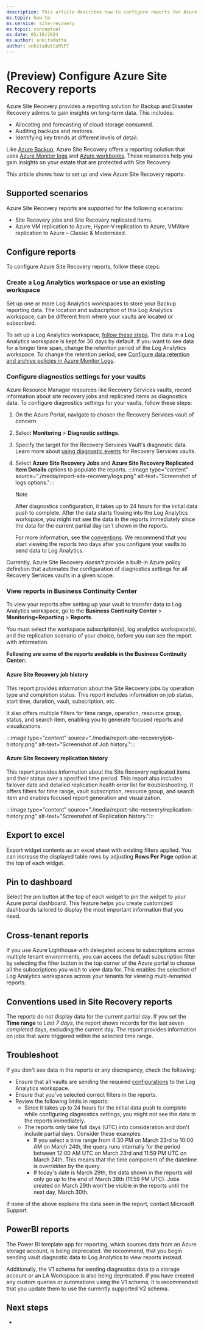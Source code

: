 ```yaml
---
description: This article describes how to configure reports for Azure Site Recovery.
ms.topic: how-to
ms.service: site-recovery
ms.topic: conceptual
ms.date: 05/10/2024
ms.author: ankitadutta
author: ankitaduttaMSFT
---
```


# (Preview) Configure Azure Site Recovery reports

Azure Site Recovery provides a reporting solution for Backup and Disaster Recovery admins to gain insights on long-term data. This includes:

- Allocating and forecasting of cloud storage consumed. 
- Auditing backups and restores.
- Identifying key trends at different levels of detail. 


Like [Azure Backup](../backup/configure-reports.md), Azure Site Recovery offers a reporting solution that uses [Azure Monitor logs](../azure-monitor/logs/log-analytics-tutorial.md) and [Azure workbooks](../azure-monitor/visualize/workbooks-overview.md). These resources help you gain insights on your estate that are protected with Site Recovery. 

This article shows how to set up and view Azure Site Recovery reports. 

## Supported scenarios

Azure Site Recovery reports are supported for the following scenarios:
- Site Recovery jobs and Site Recovery replicated items.
- Azure VM replication to Azure, Hyper-V replication to Azure, VMWare replication to Azure – Classic & Modernized. 

## Configure reports

To configure Azure Site Recovery reports, follow these steps:

### Create a Log Analytics workspace or use an existing workspace

Set up one or more Log Analytics workspaces to store your Backup reporting data. The location and subscription of this Log Analytics workspace, can be different from where your vaults are located or subscribed. 

To set up a Log Analytics workspace, [follow these steps](../azure-monitor/logs/quick-create-workspace.md). The data in a Log Analytics workspace is kept for 30 days by default. If you want to see data for a longer time span, change the retention period of the Log Analytics workspace. To change the retention period, see [Configure data retention and archive policies in Azure Monitor Logs](../azure-monitor/logs/data-retention-archive.md). 


### Configure diagnostics settings for your vaults 

Azure Resource Manager resources like Recovery Services vaults, record information about site recovery jobs and replicated items as diagnostics data. To configure diagnostics settings for your vaults, follow these steps: 

1. On the Azure Portal, navigate to chosen the Recovery Services vault of concern
1. Select **Monitoring** > **Diagnostic settings**.
1. Specify the target for the Recovery Services Vault's diagnostic data. Learn more about [using diagnostic events](../backup/backup-azure-diagnostic-events.md) for Recovery Services vaults. 
1. Select **Azure Site Recovery Jobs** and **Azure Site Recovery Replicated Item Details** options to populate the reports. 
    :::image type="content" source="./media/report-site-recovery/logs.png" alt-text="Screenshot of logs options.":::

    > [!NOTE]
    > After diagnostics configuration, it takes up to 24 hours for the initial data push to complete. After the data starts flowing into the Log Analytics workspace, you might not see the data in the reports immediately since the data for the current partial day isn't shown in the reports. 
    >
    > For more information, see the [conventions](#conventions-used-in-site-recovery-reports). We recommend that you start viewing the reports two days after you configure your vaults to send data to Log Analytics. 

Currently, Azure Site Recovery *doesn't* provide a built-in Azure policy definition that automates the configuration of diagnostics settings for all Recovery Services vaults in a given scope. 


### View reports in Business Continuity Center 

To view your reports after setting up your vault to transfer data to Log Analytics workspace, go to the **Business Continuity Center** > **Monitoring+Reporting** > **Reports**. 

You must select the workspace subscription(s), log analytics workspace(s), and the replication scenario of your choice, before you can see the report with information. 

**Following are some of the reports available in the Business Continuity Center:**

#### Azure Site Recovery job history

This report provides information about the Site Recovery jobs by operation type and completion status. This report includes  information on job status, start time, duration, vault, subscription, etc

It also offers multiple filters for time range, operation, resource group, status, and search item, enabling you to generate focused reports and visualizations.

:::image type="content" source="./media/report-site-recovery/job-history.png" alt-text="Screenshot of Job history.":::


#### Azure Site Recovery replication history 

This report provides information about the Site Recovery replicated items and their status over a specified time period. This report also includes failover date and detailed replication health error list for troubleshooting. It offers filters for time range, vault subscription, resource group, and search item and enables focused report generation and visualization.

:::image type="content" source="./media/report-site-recovery/replication-history.png" alt-text="Screenshot of Replication history.":::


## Export to excel

Export widget contents as an excel sheet with existing filters applied. You can increase the displayed table rows by adjusting **Rows Per Page** option at the top of each widget.

## Pin to dashboard

Select the pin button at the top of each widget to pin the widget to your Azure portal dashboard. This feature helps you create customized dashboards tailored to display the most important information that you need. 

## Cross-tenant reports

If you use Azure Lighthouse with delegated access to subscriptions across multiple tenant environments, you can access the default subscription filter by selecting the filter button in the top corner of the Azure portal to choose all the subscriptions you wish to view data for. This enables the selection of Log Analytics workspaces across your tenants for viewing multi-tenanted reports.

## Conventions used in Site Recovery reports

The reports do not display data for the current partial day. If you set the **Time range** to *Last 7 days*, the report shows records for the last seven *completed* days, excluding the current day. The report provides information on jobs that were triggered within the selected time range.

## Troubleshoot

If you don't see data in the reports or any discrepancy, check the following:

- Ensure that all vaults are sending the required [configurations](#configure-diagnostics-settings-for-your-vaults) to the Log Analytics workspace.
- Ensure that you've selected correct filters in the reports.
- Review the following limits in reports:
    - Since it takes up to 24 hours for the initial data push to complete while configuring diagnostics settings, you might not see the data in the reports immediately.
    - The reports only take full days (UTC) into consideration and don't include partial days. Consider these examples:
        - If you select a time range from 4:30 PM on March 23rd to 10:00 AM on March 24th, the query runs internally for the period between 12:00 AM UTC on March 23rd and 11:59 PM UTC on March 24th. This means that the time component of the datetime is overridden by the query.
        - If today's date is March 29th, the data shown in the reports will only go up to the end of March 28th (11:59 PM UTC). Jobs created on March 29th won't be visible in the reports until the next day, March 30th.

If none of the above explains the data seen in the report, contact Microsoft Support. 

## PowerBI reports

The Power BI template app for reporting, which sources data from an Azure storage account, is being deprecated. We recommend, that you begin sending vault diagnostic data to Log Analytics to view reports instead. 

Additionally, the V1 schema for sending diagnostics data to a storage account or an LA Workspace is also being deprecated. If you have created any custom queries or automations using the V1 schema, it is recommended that you update them to use the currently supported V2 schema.

## Next steps

- 